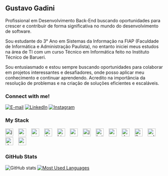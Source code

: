 <h2 align="left">Gustavo Gadini</h2>

<p align="left"> Profissional em Desenvolvimento Back-End buscando oportunidades para crescer e contribuir de forma significativa no mundo do desenvolvimento de software. 

Sou estudante do 3° Ano em Sistemas da Informação na FIAP (Faculdade de Informática e Administração Paulista), no entanto iniciei meus estudos na área de TI com um curso Técnico em Informática feito no Instituto Técnico de Barueri. 

Sou entusiasmado e estou sempre buscando oportunidades para colaborar em projetos interessantes e desafiadores, onde posso aplicar meu conhecimento e continuar aprendendo. Acredito na importância da resolução de problemas e na criação de soluções eficientes e escaláveis.

<h3 align="left">Connect with me!</h3>

[![E-mail](https://img.shields.io/badge/-Email-000?style=for-the-badge&logo=microsoft-outlook&logoColor=5EAAE8&color:FFF)](mailto:alvesrochagadini@gmail.com)
[![LinkedIn](https://img.shields.io/badge/-LinkedIn-000?style=for-the-badge&logo=linkedin&logoColor=5EAAE8&color:FFF)](https://www.linkedin.com/in/gustavo-alves-rocha-gadini-218865204/)
[![Instagram](https://img.shields.io/badge/-Instagram-000?style=for-the-badge&logo=instagram&logoColor=5EAAE8&color:FFF)](https://www.instagram.com/gusturo07/)

<h3 align="left">My Stack</h3>

<div align="left">
  <img src="https://cdn.jsdelivr.net/gh/devicons/devicon/icons/java/java-original.svg" height="25" alt="java logo"  />
  <img width="8" />
  <img src="https://cdn.jsdelivr.net/gh/devicons/devicon/icons/spring/spring-original.svg" height="25" alt="spring logo"  />
  <img width="8" />
  <img src="https://cdn.jsdelivr.net/gh/devicons/devicon/icons/csharp/csharp-original.svg" height="25" alt="csharp logo"  />
  <img width="8" />
  <img src="https://cdn.jsdelivr.net/gh/devicons/devicon/icons/dotnetcore/dotnetcore-original.svg" height="25" alt="dotnetcore logo"  />
  <img width="8" />
  <img src="https://cdn.jsdelivr.net/gh/devicons/devicon/icons/html5/html5-original.svg" height="25" alt="html5 logo"  />
  <img width="8" />
  <img src="https://cdn.jsdelivr.net/gh/devicons/devicon/icons/css3/css3-original.svg" height="25" alt="css3 logo"  />
  <img width="8" />
  <img src="https://cdn.jsdelivr.net/gh/devicons/devicon/icons/javascript/javascript-plain.svg" height="25" alt="javascript logo"  />
  <img width="8" />
  <img src="https://cdn.jsdelivr.net/gh/devicons/devicon/icons/kotlin/kotlin-original.svg" height="25" alt="kotlin logo"  />
  <img width="8" />
  <img src="https://cdn.jsdelivr.net/gh/devicons/devicon/icons/androidstudio/androidstudio-original.svg" height="25" alt="android studio logo"  />
  <img width="8" />
  <img src="https://cdn.jsdelivr.net/gh/devicons/devicon/icons/dart/dart-original.svg" height="25" alt="dart logo"  />
  <img width="8" />
  <img src="https://cdn.jsdelivr.net/gh/devicons/devicon/icons/flutter/flutter-original.svg" height="25" alt="flutter logo"  />
  <img width="8" />
  <img src="https://cdn.jsdelivr.net/gh/devicons/devicon/icons/sqldeveloper/sqldeveloper-original.svg" height="25" alt="sql developer logo"  />
  <img width="8" />
  <img src="https://cdn.jsdelivr.net/gh/devicons/devicon/icons/docker/docker-original.svg" height="25" alt="docker logo"  />
  <img width="8" />
  <img src="https://cdn.jsdelivr.net/gh/devicons/devicon/icons/oracle/oracle-original.svg" height="25" alt="oracle logo"  />
  <img width="8" />
</div>

<h3>GitHub Stats</h3>

![GitHub stats](https://github-readme-stats-git-masterrstaa-rickstaa.vercel.app/api?username=gadini&hide_title=true&show_icons=true&include_all_commits=true&count_private=true&line_height=25&hide=issues&bg_color=000&title_color=5EAAE8&text_color=FFF&border_radius=3&border_color=5EAAE8&icon_color=5EAAE8&theme=jolly)
[![Most Used Languages](https://github-readme-stats-git-masterrstaa-rickstaa.vercel.app/api/top-langs/?username=gadini&line_height=10&card_width=290&layout=compact&hide_title=false&count_private=true&langs_count=4&show_icons=true&title_color=5EAAE8&hide=html,css&bg_color=000&text_color=8B8B8B&border_radius=3&border_color=5EAAE8&count_private=true)](https://github.com/gadini/github-readme-stats)
<br>

